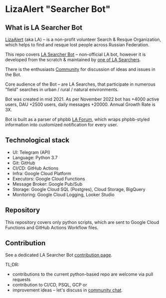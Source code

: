 # LizaAlert "Searcher Bot"

## What is LA Searcher Bot
[LizaAlert](https://lizaalert.org/) (aka LA) – is a non-profit volunteer 
Search & Resque Organization, which helps to find and 
resque lost people across Russian Federation.

This repo covers [LA Searcher Bot](https://t.me/LizaAlert_Searcher_Bot) – 
non-official LA bot, however it is developed from the scratch 
& maintained by [one of LA Searchers](https://t.me/MikeMikeT).

There is the enthusiasts [Community](https://t.me/+56GrL4LQ-og2NGEy) 
for discussion of ideas and issues in the Bot.

Core audience of the Bot – are LA Searches, that participate in
numerous "field" searches in urban / rural / natural environments.

Bot was created in mid 2021.
As per November 2022 bot has +4000 active users, DAU +2500 users,
daily messages +20000. Annual Growth Rate is 3X.

Bot is built as a parser of phpbb [LA Forum](https://lizaalert.org/forum/), 
which wraps phpbb-styled information into customized 
notification for every user.

## Technological stack

* UI: Telegram (API)
* Language: Python 3.7 
* Git: GitHub
* CI/CD: GitHub Actions
* Infra: Google Cloud Platform
* Executors: Google Cloud Functions
* Message Broker: Google Pub/Sub
* Storage: Google Cloud SQL (Postgres), Cloud Storage, BigQuery
* Monitoring: Google Cloud Logging, Looker Studio

## Repository 

This repository covers only python scripts, which are sent to Google 
Cloud Functions and GitHub Actions Workflow files.

## Contribution

See a dedicated LA Searcher Bot 
[contribution page](https://github.com/Mikkdrasil/la_bot_monorep/blob/main/docs/contribution.md).

TL;DR: 
* contributions to the current python-based repo are welcome via pull requests
* contribution to CI/CD, PSQL, GCP or
* improvement ideas – let's discuss in [community chat](https://t.me/+56GrL4LQ-og2NGEy).




